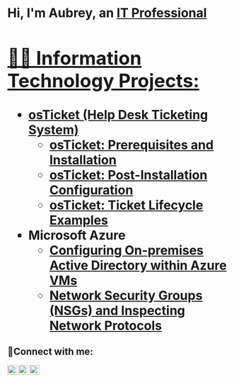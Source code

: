 <h1>Hi, I'm Aubrey, an <a href="https://linkedin.com/in/Josh">IT Professional

<h2>👨‍💻 Information Technology Projects:</h2>

- <b>osTicket (Help Desk Ticketing System)</b>
  - [osTicket: Prerequisites and Installation](https://github.com/anhayashida/osticket-prereqs)
  - [osTicket: Post-Installation Configuration](https://github.com/anhayashida/post-install-config)
  - [osTicket: Ticket Lifecycle Examples](https://github.com/anhayashida/ticket-lifecycle)
- <b>Microsoft Azure</b>
  - [Configuring On-premises Active Directory within Azure VMs](https://github.com/anhayashida/configure-ad)
  - [Network Security Groups (NSGs) and Inspecting Network Protocols](https://github.com/anhayashida/azure-network-protocols)

<h2>🤳Connect with me:</h2>

[<img align="left" alt="Josh | Twitter" width="22px" src="https://cdn.jsdelivr.net/npm/simple-icons@v3/icons/twitter.svg" />][twitter]
[<img align="left" alt="Josh | LinkedIn" width="22px" src="https://cdn.jsdelivr.net/npm/simple-icons@v3/icons/linkedin.svg" />][linkedin]
[<img align="left" alt="Josh | Instagram" width="22px" src="https://cdn.jsdelivr.net/npm/simple-icons@v3/icons/instagram.svg" />][instagram]

[twitter]: https://twitter.com/Josh
[instagram]: https://www.instagram.com/Josh
[linkedin]: https://linkedin.com/in/Josh
